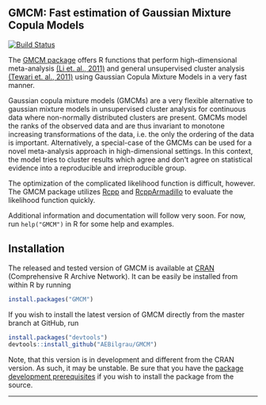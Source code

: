 GMCM: Fast estimation of Gaussian Mixture Copula Models
-------------------------------------------------------
[![Build Status](https://travis-ci.org/AEBilgrau/GMCM.png)](https://travis-ci.org/AEBilgrau/GMCM)


The [GMCM package](http://cran.r-project.org/package=GMCM) offers R functions that perform high-dimensional meta-analysis [(Li et. al., 2011)](http://arxiv.org/pdf/1110.4705.pdf) and general unsupervised cluster analysis [(Tewari et. al., 2011)](http://ieeexplore.ieee.org/xpl/articleDetails.jsp?arnumber=6137392) using Gaussian Copula Mixture Models in a very fast manner.

Gaussian copula mixture models (GMCMs) are a very flexible alternative to gaussian mixture models in unsupervised cluster analysis for continuous data where non-normally distributed clusters are present. GMCMs model the ranks of the observed data and are thus invariant to monotone increasing transformations of the data, i.e. the only the ordering of the data is important. Alternatively, a special-case of the GMCMs can be used for a novel meta-analysis approach in high-dimensional settings. In this context, the model tries to cluster results which agree and don't agree on statistical evidence into a reproducible and irreproducible group.

The optimization of the complicated likelihood function is difficult, however. The GMCM package utilizes [Rcpp](https://github.com/RcppCore/Rcpp) and [RcppArmadillo](https://github.com/RcppCore/RcppArmadillo) to evaluate the likelihood function quickly.

Additional information and documentation will follow very soon. For now, run `help("GMCM")` in R for some help and examples.

## Installation

The released and tested version of GMCM is available at
[CRAN](http://cran.r-project.org/package=GMCM) (Comprehensive R Archive Network). It can be easily be installed from within R by running 

```R
install.packages("GMCM")
```

If you wish to install the latest version of GMCM directly from the master branch at GitHub, run 

```R
install.packages("devtools")
devtools::install_github("AEBilgrau/GMCM")
```

Note, that this version is in development and different from the CRAN version. As such, it may be unstable. Be sure that you have the 
[package development prerequisites](http://www.rstudio.com/ide/docs/packages/prerequisites) if you wish to install the package from the source.

---
